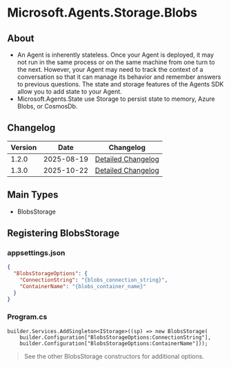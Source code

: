 # Microsoft.Agents.Storage.Blobs

## About

* An Agent is inherently stateless. Once your Agent is deployed, it may not run in the same process or on the same machine from one turn to the next. However, your Agent may need to track the context of a conversation so that it can manage its behavior and remember answers to previous questions. The state and storage features of the Agents SDK allow you to add state to your Agent.
* Microsoft.Agents.State use Storage to persist state to memory, Azure Blobs, or CosmosDb.

## Changelog
| Version | Date | Changelog |
|------|----|------------|
| 1.2.0 | 2025-08-19 | [Detailed Changelog](https://github.com/microsoft/Agents-for-net/releases/tag/v1.2.0) |
| 1.3.0 | 2025-10-22 | [Detailed Changelog](https://github.com/microsoft/Agents-for-net/blob/main/changelog.md) |

## Main Types

- BlobsStorage

## Registering BlobsStorage

### appsettings.json
```json
{
  "BlobsStorageOptions": {
    "ConnectionString": "{blobs_connection_string}",
    "ContainerName": "{blobs_container_name}"
  }
}
```

### Program.cs
```
builder.Services.AddSingleton<IStorage>((sp) => new BlobsStorage(
    builder.Configuration["BlobsStorageOptions:ConnectionString"],
    builder.Configuration["BlobsStorageOptions:ContainerName"]));
```
> See the other BlobsStorage constructors for additional options.

